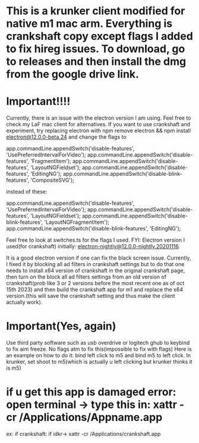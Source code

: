 # This is a krunker client modified for native m1 mac arm. Everything is crankshaft copy except flags I added to fix hireg issues. To download, go to releases and then install the dmg from the google drive link. 
# Important!!!!
Currently, there is an issue with the electron version I am using. Feel free to check my LaF mac client for alternatives. If you want to use crankshaft and experiment, try replacing electron with npm remove electron && npm install electron@12.0.0-beta.24 and change the flags to 

app.commandLine.appendSwitch('disable-features', 'UsePreferredIntervalForVideo');
app.commandLine.appendSwitch('disable-features', 'FragmentItem'); 
app.commandLine.appendSwitch('disable-features', 'LayoutNGFieldset'); 
app.commandLine.appendSwitch('disable-features', 'EditingNG'); 
app.commandLine.appendSwitch('disable-blink-features', 'CompositeSVG'); 

instead of these: 

app.commandLine.appendSwitch('disable-features', 'UsePreferredIntervalForVideo');
app.commandLine.appendSwitch('disable-features', 'LayoutNGFieldset');
app.commandLine.appendSwitch('disable-blink-features', 'LayoutNGFragmentItem');
app.commandLine.appendSwitch('disable-blink-features', 'EditingNG');

 Feel free to look at switches.ts for the flags I used. 
 FYI: Electron version I used(for crankshaft) initially: electron-nightly@12.0.0-nightly.20201116. 

It is a good electron version if one can fix the black screen issue. Currently, I fixed it by blocking all ad filters in crankshaft settings but to do that one needs to install x64 version of crankshaft in the original crankshaft page, then turn on the block all ad filters settings from an old version of crankshaft(prob like 3 or 2 versions before the most recent one as of oct 15th 2023) and then build the crankshaft app for m1 and replace the x64 version.(this will save the crankshaft setting and thus make the client actually work).

# Important(Yes, again)
Use third party software such as usb overdrive or logitech ghub to keybind to fix aim freeze. No flags atm to fix this(impossible to fix with flags)
Here is an example on how to do it: bind left click to m5 and bind m5 to left click. In krunker, set shoot to m5(which is actually u left clicking but krunker thinks it is m5)

# if u get this app is damaged error: open terminal -> type this in: xattr -cr /Applications/Appname.app
ex:
if crankshaft: if idkr-> xattr -cr /Applications/crankshaft.app

